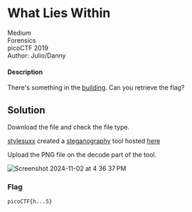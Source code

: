 # What Lies Within
Medium\
Forensics\
picoCTF 2019\
Author: Julio/Danny
#### Description
There's something in the [building](https://jupiter.challenges.picoctf.org/static/011955b303f293d60c8116e6a4c5c84f/buildings.png). Can you retrieve the flag?
## Solution
Download the file and check the file type.

[stylesuxx](https://github.com/stylesuxx) created a [steganography](https://github.com/stylesuxx/steganography) tool hosted [here](https://stylesuxx.github.io/steganography/)

Upload the PNG file on the decode part of the tool. 

![Screenshot 2024-11-02 at 4 36 37 PM](https://github.com/user-attachments/assets/b46e4d5f-1b7d-4dae-97bc-cfe2998ca909)

### Flag
`picoCTF{h...5}`

